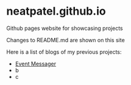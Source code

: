# neatpatel.github.io
Github pages website for showcasing projects

Changes to README.md are shown on this site

Here is a list of blogs of my previous projects:
- [Event Messager](https://neatpatel.github.io/eventMessager)
- b
- c
